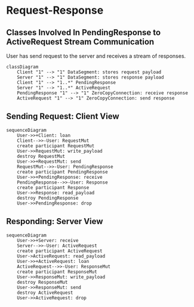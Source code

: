 # Request-Response

## Classes Involved In PendingResponse to ActiveRequest Stream Communication

User has send request to the server and receives a stream of responses.

```mermaid
classDiagram
    Client "1" --> "1" DataSegment: stores request payload
    Server "1" --> "1" DataSegment: stores response payload
    Client "1" --> "1..*" PendingResponse
    Server "1" --> "1..*" ActiveRequest
    PendingResponse "1" --> "1" ZeroCopyConnection: receive response
    ActiveRequest "1" --> "1" ZeroCopyConnection: send response
```

## Sending Request: Client View

```mermaid
sequenceDiagram
    User->>+Client: loan
    Client-->>-User: RequestMut
    create participant RequestMut
    User->>RequestMut: write_payload
    destroy RequestMut
    User->>+RequestMut: send
    RequestMut-->>-User: PendingResponse
    create participant PendingResponse
    User->>+PendingResponse: receive
    PendingResponse-->>-User: Response
    create participant Response
    User->>Response: read_payload
    destroy PendingResponse
    User->>PendingResponse: drop
```

## Responding: Server View

```mermaid
sequenceDiagram
    User->>+Server: receive
    Server-->>-User: ActiveRequest
    create participant ActiveRequest
    User->ActiveRequest: read_payload
    User->>+ActiveRequest: loan
    ActiveRequest-->>-User: ResponseMut
    create participant ResponseMut
    User->>ResponseMut: write_payload
    destroy ResponseMut
    User->>ResponseMut: send
    destroy ActiveRequest
    User->>ActiveRequest: drop
```
